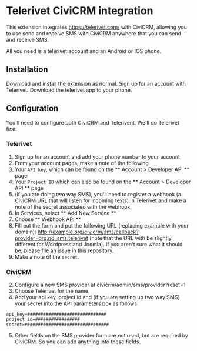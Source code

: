 # Telerivet CiviCRM integration

This extension integrates https://telerivet.com/ with CiviCRM, allowing you to use send and receive SMS with CiviCRM anywhere that you can send and receive SMS.

All you need is a telerivet account and an Android or IOS phone.

## Installation

Download and install the extension as normal.
Sign up for an account with Telerivet.
Download the telerivet app to your phone.

## Configuration

You'll need to configure both CiviCRM and Telerivent. We'll do Telerivet first.

### Telerivet

1. Sign up for an account and add your phone number to your account
2. From your account pages, make a note of the following
  1. Your `API key`, which can be found on the ** Account > Developer API ** page.
  2. Your `Project ID` which can also be found on the ** Account > Developer API ** page
3. (if you are doing two way SMS), you'll need to register a webhook (a CiviCRM URL that will listen for incoming texts) in Telerivet and make a note of the secret associated with the webhook.
  1. In Services, select ** Add New Service **
  2. Choose ** Webhook API **
  3. Fill out the form and put the following URL (replacing example with your domain): http://example.org/civicrm/sms/callback?provider=org.ndi.sms.telerivet (note that the URL with be slightly different for Wordpress and Joomla). If you aren't sure what it should be, please file an issue in this repository.
  4. Make a note of the `secret`.

### CiviCRM

2. Configure a new SMS provider at civicrm/admin/sms/provider?reset=1
3. Choose Telerivet for the name.
4. Add your api key, project id and (if you are setting up two way SMS) your secret into the API parameters box as follows
```
api_key=##############################
project_id=#################
secret=################################
```

5. Other fields on the SMS provider form are not used, but are required by CiviCRM. So you can add anything into these fields.
